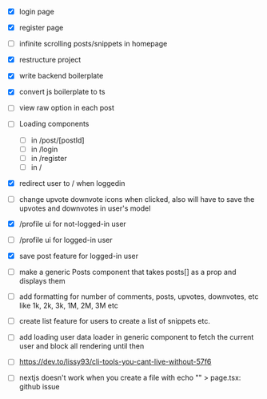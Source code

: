- [x] login page
- [x] register page
- [ ] infinite scrolling posts/snippets in homepage
- [x] restructure project
- [x] write backend boilerplate
- [x] convert js boilerplate to ts
- [ ] view raw option in each post
- [ ] Loading components

  - [ ] in /post/[postId]
  - [ ] in /login
  - [ ] in /register
  - [ ] in /

- [x] redirect user to / when loggedin
- [ ] change upvote downvote icons when clicked, also will have to save the upvotes and downvotes in user's model
- [x] /profile ui for not-logged-in user
- [ ] /profile ui for logged-in user
- [x] save post feature for logged-in user
- [ ] make a generic Posts component that takes posts[] as a prop and displays them
- [ ] add formatting for number of comments, posts, upvotes, downvotes, etc like 1k, 2k, 3k, 1M, 2M, 3M etc
- [ ] create list feature for users to create a list of snippets etc.
- [ ] add loading user data loader in generic component to fetch the current user and block all rendering until then
- [ ] https://dev.to/lissy93/cli-tools-you-cant-live-without-57f6
- [ ] nextjs doesn't work when you create a file with echo "" > page.tsx: github issue
